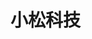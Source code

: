 <!--
 * @Author: xskj
 * @Date: 2024-01-02 10:26:13
 * @LastEditors: xskj
 * @LastEditTime: 2024-01-02 10:35:29
 * @Description: 
-->
# 小松科技
